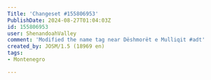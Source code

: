 ```yaml
---
Title: 'Changeset #155806953'
PublishDate: 2024-08-27T01:04:03Z
id: 155806953
user: ShenandoahValley
comment: 'Modified the name tag near Dëshmorët e Mulliqit #adt'
created_by: JOSM/1.5 (18969 en)
tags:
- Montenegro

---
```

